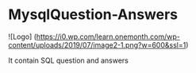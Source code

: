 # MysqlQuestion-Answers  
![Logo] (https://i0.wp.com/learn.onemonth.com/wp-content/uploads/2019/07/image2-1.png?w=600&ssl=1)

It contain SQL question and answers 
